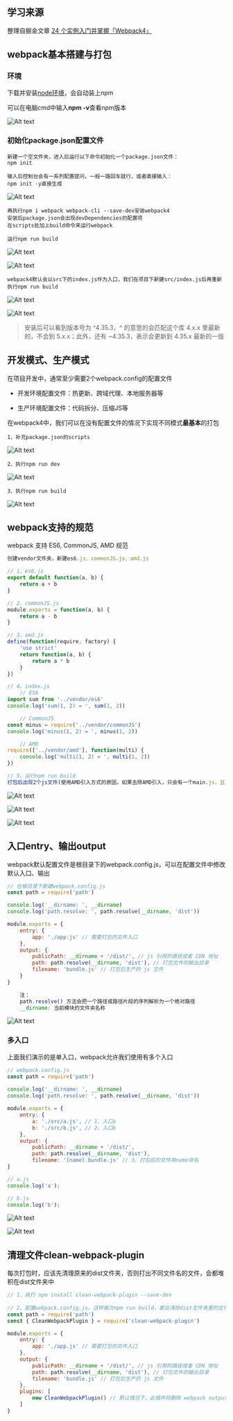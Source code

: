 ## 学习来源

整理自掘金文章 [24 个实例入门并掌握「Webpack4」](https://juejin.im/post/5cae0f616fb9a068a93f0613)

## webpack基本搭建与打包

### 环境

下载并安装[node环境](https://nodejs.org/zh-cn/)，会自动装上npm

可以在电脑cmd中输入**npm -v**查看npm版本

![Alt text](./imgs/01-01.png) 

### 初始化package.json配置文件
    
```text
新建一个空文件夹，进入后运行以下命令初始化一个package.json文件：
npm init

输入后控制台会有一系列配置提问，一般一路回车就行，或者直接输入：
npm init -y直接生成
```
    
![Alt text](./imgs/01-02.png) 

```text
再执行npm i webpack webpack-cli --save-dev安装webpack4
安装后package.json会出现devDependencies的配置项
在scripts处加上build命令来运行webpack

运行npm run build
```

![Alt text](./imgs/01-04.png)

![Alt text](./imgs/01-03.png)

```text
webpack4默认会以src下的index.js作为入口，我们在项目下新建src/index.js后再重新执行npm run build
```
    
![Alt text](./imgs/01-05.png)

![Alt text](./imgs/01-06.png)

> 安装后可以看到版本号为 ^4.35.3，^ 的意思的会匹配这个库 4.x.x 里最新的，不会到 5.x.x；此外，还有 ~4.35.3，表示会更新到 4.35.x 最新的一版

## 开发模式、生产模式

在项目开发中，通常至少需要2个webpack.config的配置文件

- 开发环境配置文件：热更新、跨域代理、本地服务器等

- 生产环境配置文件：代码拆分、压缩JS等

在webpack4中，我们可以在没有配置文件的情况下实现不同模式**最基本**的打包

```text
1、补充package.json的scripts
```
    
![Alt text](./imgs/01-07.png)

```text
2、执行npm run dev
```
    
![Alt text](./imgs/01-08.png) 

```text
3、执行npm run build
```

![Alt text](./imgs/01-09.png) 

## webpack支持的规范

webpack 支持 ES6, CommonJS, AMD 规范

```js
创建vendor文件夹，新建es6.js、commonJS.js、amd.js

// 1、es6.js
export default function(a, b) {
    return a + b
}

// 2、commonJS.js
module.exports = function(a, b) {
    return a - b
}

// 3、amd.js
define(function(require, factory) {
    'use strict'
    return function(a, b) {
        return a * b
    }
})

// 4、index.js
    // ES6
import sum from '../vendor/es6'
console.log('sum(1, 2) = ', sum(1, 2))

    // CommonJS
const minus = require('../vendor/commonJS')
console.log('minus(1, 2) = ', minus(1, 2))

    // AMD
require(['../vendor/amd'], function(multi) {
    console.log('multi(1, 2) = ', multi(1, 2))
})

// 5、运行npm run build
打包后出现2个js文件(使用AMD引入方式的原因，如果去除AMD引入，只会有一个main.js，且可以直接运行，有AMD方式需要在html中引入)
```
    
![Alt text](./imgs/01-10.png)
 
![Alt text](./imgs/01-11.png)

![Alt text](./imgs/01-12.png)
    

## 入口entry、输出output

webpack默认配置文件是根目录下的webpack.config.js，可以在配置文件中修改默认入口、输出

```js
// 在根目录下新建webpack.config.js
const path = require('path')

console.log('__dirname: ', __dirname)
console.log('path.resolve: ', path.resolve(__dirname, 'dist'))

module.exports = {
    entry: {
        app: './app.js' // 需要打包的文件入口
    },
    output: {
        publicPath: __dirname + '/dist/', // js 引用的路径或者 CDN 地址
        path: path.resolve(__dirname, 'dist'), // 打包文件的输出目录
        filename: 'bundle.js' // 打包后生产的 js 文件
    }
}

    注：
    path.resolve() 方法会把一个路径或路径片段的序列解析为一个绝对路径
    __dirname: 当前模块的文件夹名称
```

![Alt text](./imgs/01-13.png)


### 多入口

上面我们演示的是单入口，webpack允许我们使用有多个入口
    
```js
// webpack.config.js
const path = require('path')
    
console.log('__dirname: ', __dirname)
console.log('path.resolve: ', path.resolve(__dirname, 'dist'))

module.exports = {
    entry: {
        a: './src/a.js', // 1、入口a
        b: './src/b.js', // 2、入口b
    },
    output: {
        publicPath: __dirname + '/dist/',
        path: path.resolve(__dirname, 'dist'),
        filename: '[name].bundle.js' // 3、打包后的文件用name命名
}

// a.js
console.log('a');

// b.js
console.log('b');
```
    
![Alt text](./imgs/01-14.png)

![Alt text](./imgs/01-15.png)
    

## 清理文件clean-webpack-plugin

每次打包时，应该先清理原来的dist文件夹，否则打出不同文件名的文件，会都堆积在dist文件夹中

```js
// 1、执行 npm install clean-webpack-plugin --save-dev
    
// 2、配置webpack.config.js，这样每次npm run build，都会清除dist文件夹里的文件
const path = require('path')
const { CleanWebpackPlugin } = require('clean-webpack-plugin')

module.exports = {
    entry: {
        app: './app.js' // 需要打包的文件入口
    },
    output: {
        publicPath: __dirname + '/dist/', // js 引用的路径或者 CDN 地址
        path: path.resolve(__dirname, 'dist'), // 打包文件的输出目录
        filename: 'bundle.js' // 打包后生产的 js 文件
    },
    plugins: [
        new CleanWebpackPlugin() // 默认情况下，此插件将删除 webpack output.path目录中的所有文件，以及每次成功重建后所有未使用的 webpack 资产，也可以new CleanWebpackPlugin(['dist'])
    ]
}
```
